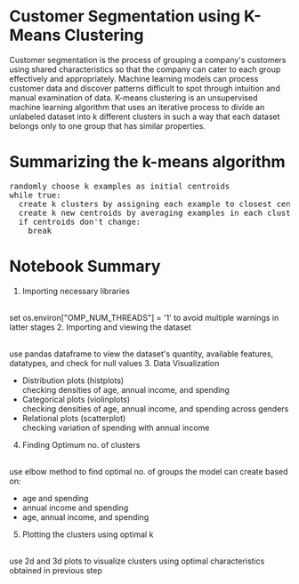 # Customer Segmentation using K-Means Clustering

Customer segmentation is the process of grouping a company's customers using shared characteristics so that the company can cater to each group effectively and appropriately. Machine learning models can process customer data and discover patterns difficult to spot through intuition and manual examination of data. K-means clustering is an unsupervised machine learning algorithm that uses an iterative process to divide an unlabeled dataset into k different clusters in such a way that each dataset belongs only to one group that has similar properties.

# Summarizing the k-means algorithm

<pre>
randomly choose k examples as initial centroids
while true:
  create k clusters by assigning each example to closest centroid
  create k new centroids by averaging examples in each cluster
  if centroids don't change:
    break
</pre>

# Notebook Summary

1. Importing necessary libraries

<br>set os.environ["OMP_NUM_THREADS"] = '1' to avoid multiple warnings in latter stages
2. Importing and viewing the dataset

<br>use pandas dataframe to view the dataset's quantity, available features, datatypes, and check for null values
3. Data Visualization
- Distribution plots (histplots)
<br>checking densities of age, annual income, and spending
- Categorical plots (violinplots)
<br>checking densities of age, annual income, and spending across genders
- Relational plots (scatterplot)
<br>checking variation of spending with annual income
4. Finding Optimum no. of clusters

<br>use elbow method to find optimal no. of groups the model can create based on:
- age and spending
- annual income and spending
- age, annual income, and spending
5. Plotting the clusters using optimal k

<br>use 2d and 3d plots to visualize clusters using optimal characteristics obtained in previous step
